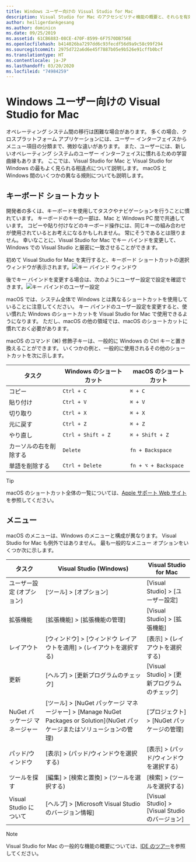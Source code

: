 ```yaml
---
title: Windows ユーザー向けの Visual Studio for Mac
description: Visual Studio for Mac のアクセシビリティ機能の概要と、それらを有効にする方法について説明します。
author: heiligerdankgesang
ms.author: dominicn
ms.date: 09/25/2019
ms.assetid: 61CB6883-08CE-470F-8599-6F7570DB756E
ms.openlocfilehash: b414026ba7297dd6c93fecdf56d9a9c58c99f294
ms.sourcegitcommit: 2975d722a6d6e45f7887b05e9b526e91cffb0bcf
ms.translationtype: HT
ms.contentlocale: ja-JP
ms.lasthandoff: 03/20/2020
ms.locfileid: "74984259"
---
```

# <a name="visual-studio-for-mac-for-windows-users"></a>Windows ユーザー向けの Visual Studio for Mac

オペレーティング システム間の移行は困難な場合があります。 多くの場合、クロスプラットフォーム アプリケーションには、ユーザー インターフェイスからメニュー項目の分類まで、微妙な違いがあります。 また、ユーザーには、新しいオペレーティング システムのユーザー インターフェイスに慣れるための学習曲線もあります。 ここでは、Visual Studio for Mac と Visual Studio for Windows の最もよく見られる相違点について説明します。 macOS と Windows 間のいくつかの異なる規則についても説明します。

## <a name="keyboard-shortcuts"></a>キーボード ショートカット

開発者の多くは、キーボードを使用してタスクやナビゲーションを行うことに慣れています。 キーボードのキーの一部は、Mac と Windows PC 間で共通しています。 コピーや貼り付けなどのキーボード操作には、同じキーの組み合わせが使用されているとお考えになるかもしれません。 常にそうであるとは限りません。 幸いなことに、Visual Studio for Mac でキー バインドを変更して、Windows での Visual Studio と厳密に一致させることができます。

初めて Visual Studio for Mac を実行すると、キーボード ショートカットの選択ウィンドウが表示されます。![キー バインド ウィンドウ](media/ide-tour-2019-keyboard-shortcut.png)

後でキー バインドを変更する場合は、次のようにユーザー設定で設定を確認できます。![キー バインドのユーザー設定](media/customizing-the-ide-image10a.png)

macOS では、システム全体で Windows とは異なるショートカットを使用していることに注意してください。 キー バインドのユーザー設定を変更すると、使い慣れた Windows のショートカットを Visual Studio for Mac で使用できるようになります。 ただし、macOS の他の領域では、macOS のショートカットに慣れておく必要があります。

macOS のコマンド (⌘) 修飾子キーは、一般的に Windows の Ctrl キーと置き換えることができます。 いくつかの例と、一般的に使用されるその他のショートカットを次に示します。

|タスク                   |Windows のショートカット         |macOS のショートカット      |
|-----------------------|-------------------------|--------------------|
|コピー                   |`Ctrl + C`               |`⌘ + C`             |
|貼り付け                  |`Ctrl + V`               |`⌘ + V`             |
|切り取り                    |`Ctrl + X`               |`⌘ + X`             |
|元に戻す                   |`Ctrl + Z`               |`⌘ + Z`             |
|やり直し                   |`Ctrl + Shift + Z`       |`⌘ + Shift + Z`     |
|カーソルの右を削除する |`Delete`                 |`fn + Backspace`    |
|単語を削除する            |`Ctrl + Delete`          |`fn + ⌥ + Backspace`|

> [!TIP]
> macOS のショートカット全体の一覧については、[Apple サポート Web サイト](https://support.apple.com/en-us/HT201236)を参照してください。

## <a name="menus"></a>メニュー

macOS のメニューは、Windows のメニューと構成が異なります。 Visual Studio for Mac も例外ではありません。 最も一般的なメニュー オプションをいくつか次に示します。

|タスク                   |Visual Studio (Windows)                                              |Visual Studio for Mac                |
|-----------------------|---------------------------------------------------------------------|-------------------------------------|
|ユーザー設定 (オプション)  |[ツール] > [オプション]                                                   |[Visual Studio] > [ユーザー設定]       |
|拡張機能             |[拡張機能] > [拡張機能の管理]                                       |[Visual Studio] > [拡張機能]        |
|レイアウト                |[ウィンドウ] > [ウィンドウ レイアウトを適用] > (レイアウトを選択する)                       |[表示] > (レイアウトを選択する)               |
|更新                |[ヘルプ] > [更新プログラムのチェック]                                             |[Visual Studio] > [更新プログラムのチェック] |
|NuGet パッケージ マネージャー  |[ツール] > [NuGet パッケージ マネージャー] > [Manage NuGet Packages or Solution]\(NuGet パッケージまたはソリューションの管理\) |[プロジェクト] > [NuGet パッケージの管理]   |
|パッド/ウィンドウ         |[表示] > (パッド/ウィンドウを選択する)                                         |[表示] > (パッド/ウィンドウを選択する)  |
|ツールを探す             |[編集] > [検索と置換] > (ツールを選択する)                              |[検索] > (ツールを選択する)               |
|Visual Studio について    |[ヘルプ] > [Microsoft Visual Studio のバージョン情報]                                 |[Visual Studio] > [Visual Studio のバージョン]  

> [!NOTE]
> Visual Studio for Mac の一般的な機能の概要については、[IDE のツアー](ide-tour.md)を参照してください。